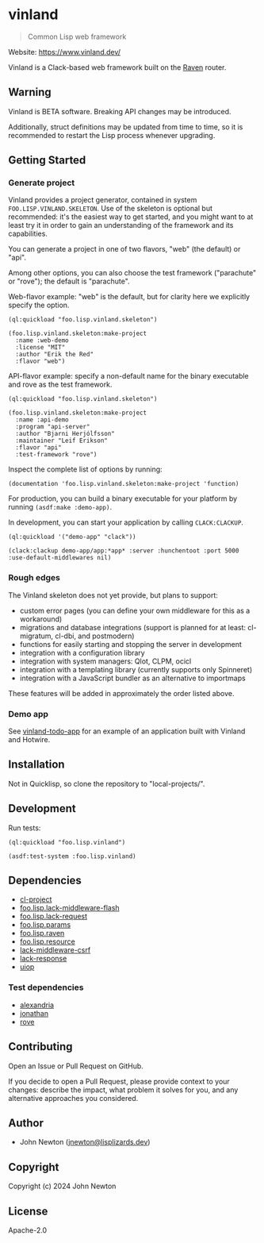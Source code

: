 # vinland

> Common Lisp web framework

Website: https://www.vinland.dev/

Vinland is a Clack-based web framework built on the [Raven](https://github.com/lisplizards/raven) router.

## Warning

Vinland is BETA software. Breaking API changes may be introduced.

Additionally, struct definitions may be updated from time to time, so it is recommended to restart the Lisp process whenever upgrading.

## Getting Started

### Generate project

Vinland provides a project generator, contained in system `FOO.LISP.VINLAND.SKELETON`. Use of the skeleton is optional but recommended: it's the easiest way to get started, and you might want to at least try it in order to gain an understanding of the framework and its capabilities.

You can generate a project in one of two flavors, "web" (the default) or "api".

Among other options, you can also choose the test framework ("parachute" or "rove"); the default is "parachute".

Web-flavor example: "web" is the default, but for clarity here we explicitly specify the option.

```common-lisp
(ql:quickload "foo.lisp.vinland.skeleton")

(foo.lisp.vinland.skeleton:make-project
  :name :web-demo
  :license "MIT"
  :author "Erik the Red"
  :flavor "web")

```

API-flavor example: specify a non-default name for the binary executable and rove as the test framework.

```common-lisp
(ql:quickload "foo.lisp.vinland.skeleton")

(foo.lisp.vinland.skeleton:make-project
  :name :api-demo
  :program "api-server"
  :author "Bjarni Herjólfsson"
  :maintainer "Leif Erikson"
  :flavor "api"
  :test-framework "rove")

```

Inspect the complete list of options by running:

```common-lisp
(documentation 'foo.lisp.vinland.skeleton:make-project 'function)
```

For production, you can build a binary executable for your platform by running `(asdf:make :demo-app)`.

In development, you can start your application by calling `CLACK:CLACKUP`.

```common-lisp
(ql:quickload '("demo-app" "clack"))

(clack:clackup demo-app/app:*app* :server :hunchentoot :port 5000 :use-default-middlewares nil)
```

### Rough edges

The Vinland skeleton does not yet provide, but plans to support:
* custom error pages (you can define your own middleware for this as a workaround)
* migrations and database integrations (support is planned for at least: cl-migratum, cl-dbi, and postmodern)
* functions for easily starting and stopping the server in development
* integration with a configuration library
* integration with system managers: Qlot, CLPM, ocicl
* integration with a templating library (currently supports only Spinneret)
* integration with a JavaScript bundler as an alternative to importmaps

These features will be added in approximately the order listed above.

### Demo app

See [vinland-todo-app](https://github.com/lisplizards/vinland-todo-app) for an example of an application built with Vinland and Hotwire.

## Installation

Not in Quicklisp, so clone the repository to "local-projects/".

## Development

Run tests:

```common-lisp
(ql:quickload "foo.lisp.vinland")

(asdf:test-system :foo.lisp.vinland)
```

## Dependencies

* [cl-project](https://github.com/fukamachi/cl-project)
* [foo.lisp.lack-middleware-flash](https://github.com/lisplizards/lack-middleware-flash)
* [foo.lisp.lack-request](https://github.com/lisplizards/lack-request)
* [foo.lisp.params](https://github.com/lisplizards/params)
* [foo.lisp.raven](https://github.com/lisplizards/raven)
* [foo.lisp.resource](https://github.com/lisplizards/resource)
* [lack-middleware-csrf](https://github.com/fukamachi/lack/blob/master/lack-middleware-csrf.asd)
* [lack-response](https://github.com/fukamachi/lack/blob/master/lack-response.asd)
* [uiop](https://gitlab.common-lisp.net/asdf/asdf/-/tree/master/uiop)

### Test dependencies

* [alexandria](https://gitlab.common-lisp.net/alexandria/alexandria)
* [jonathan](https://github.com/rudolph-miller/jonathan)
* [rove](https://github.com/fukamachi/rove)

## Contributing

Open an Issue or Pull Request on GitHub.

If you decide to open a Pull Request, please provide context to your changes: describe the impact, what problem it solves for you, and any alternative approaches you considered.

## Author

* John Newton (<a href="mailto:jnewton@lisplizards.dev">jnewton@lisplizards.dev</a>)

## Copyright

Copyright (c) 2024 John Newton

## License

Apache-2.0
